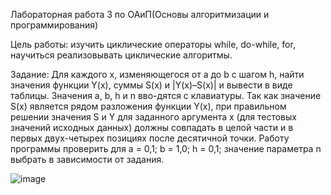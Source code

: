 Лабораторная работа 3 по ОАиП(Основы алгоритмизации и программирования)

Цель работы: изучить циклические операторы while, do-while, for, научиться реализовывать циклические алгоритмы.

Задание: Для каждого x, изменяющегося от a до b с шагом h, найти значения функции Y(x), суммы S(x) и |Y(x)–S(x)| и вывести в виде таблицы. Значения a, b, h и n вво-дятся с клавиатуры. Так как значение S(x) является рядом разложения функции Y(x), при правильном решении значения S и Y для заданного аргумента x (для тестовых значений исходных данных) должны совпадать в целой части и в первых двух-четырех позициях после десятичной точки. 
Работу программы проверить для a = 0,1; b = 1,0; h = 0,1; значение параметра n выбрать в зависимости от задания.

![image](https://github.com/SKY-LEO/OAiP3/assets/69394830/915d3a83-8e64-4c3f-986c-5df4309394c4)

